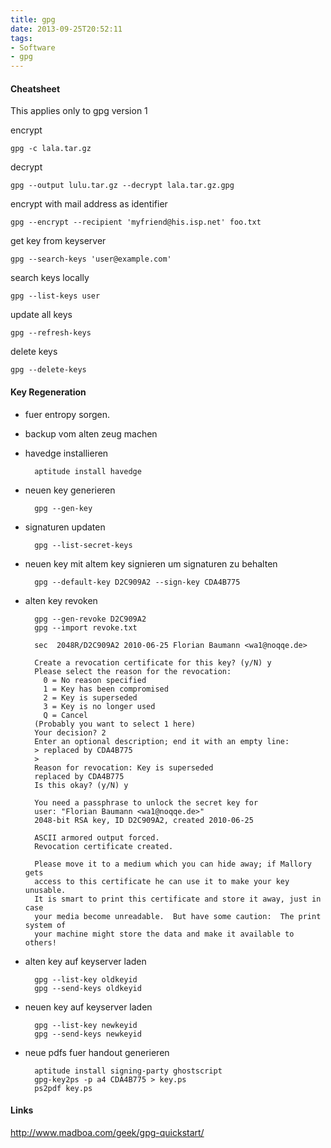 ```yaml
---
title: gpg
date: 2013-09-25T20:52:11
tags: 
- Software
- gpg
---
```


#### Cheatsheet

This applies only to gpg version 1

encrypt

    gpg -c lala.tar.gz

decrypt

    gpg --output lulu.tar.gz --decrypt lala.tar.gz.gpg

encrypt with mail address as identifier

    gpg --encrypt --recipient 'myfriend@his.isp.net' foo.txt

get key from keyserver

    gpg --search-keys 'user@example.com'

search keys locally

    gpg --list-keys user

update all keys

    gpg --refresh-keys

delete keys

    gpg --delete-keys

#### Key Regeneration

* fuer entropy sorgen.
* backup vom alten zeug machen
* havedge installieren

		aptitude install havedge

* neuen key generieren

		gpg --gen-key

* signaturen updaten

		gpg --list-secret-keys


* neuen key mit altem key signieren um signaturen zu behalten

		gpg --default-key D2C909A2 --sign-key CDA4B775

* alten key revoken

		gpg --gen-revoke D2C909A2
		gpg --import revoke.txt

		sec  2048R/D2C909A2 2010-06-25 Florian Baumann <wa1@noqqe.de>

		Create a revocation certificate for this key? (y/N) y
		Please select the reason for the revocation:
		  0 = No reason specified
		  1 = Key has been compromised
		  2 = Key is superseded
		  3 = Key is no longer used
		  Q = Cancel
		(Probably you want to select 1 here)
		Your decision? 2
		Enter an optional description; end it with an empty line:
		> replaced by CDA4B775
		>
		Reason for revocation: Key is superseded
		replaced by CDA4B775
		Is this okay? (y/N) y

		You need a passphrase to unlock the secret key for
		user: "Florian Baumann <wa1@noqqe.de>"
		2048-bit RSA key, ID D2C909A2, created 2010-06-25

		ASCII armored output forced.
		Revocation certificate created.

		Please move it to a medium which you can hide away; if Mallory gets
		access to this certificate he can use it to make your key unusable.
		It is smart to print this certificate and store it away, just in case
		your media become unreadable.  But have some caution:  The print system of
		your machine might store the data and make it available to others!


* alten key auf keyserver laden

		gpg --list-key oldkeyid
		gpg --send-keys oldkeyid

* neuen key auf keyserver laden

		gpg --list-key newkeyid
		gpg --send-keys newkeyid

* neue pdfs fuer handout generieren

		aptitude install signing-party ghostscript
		gpg-key2ps -p a4 CDA4B775 > key.ps
		ps2pdf key.ps

#### Links

http://www.madboa.com/geek/gpg-quickstart/

